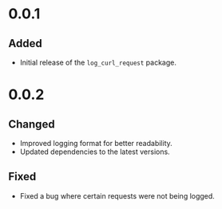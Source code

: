 
# 0.0.1

## Added

- Initial release of the `log_curl_request` package.

# 0.0.2

## Changed

- Improved logging format for better readability.
- Updated dependencies to the latest versions.

## Fixed

- Fixed a bug where certain requests were not being logged.
